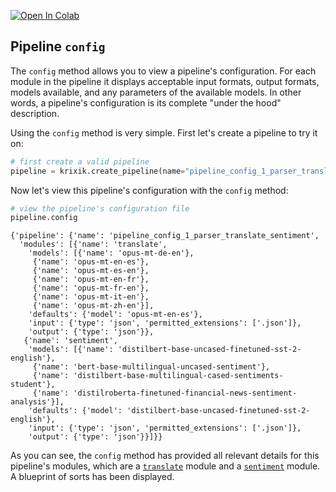 <a href="https://colab.research.google.com/github/krixik-ai/krixik-docs/blob/main/docs/system/pipeline_creation/pipeline_config.ipynb" target="_parent"><img src="https://colab.research.google.com/assets/colab-badge.svg" alt="Open In Colab"/></a>

## Pipeline `config`

The `config` method allows you to view a pipeline's configuration. For each module in the pipeline it displays acceptable input formats, output formats, models available, and any parameters of the available models.  In other words, a pipeline's configuration is its complete "under the hood" description.

Using the `config` method is very simple. First let's create a pipeline to try it on:


```python
# first create a valid pipeline
pipeline = krixik.create_pipeline(name="pipeline_config_1_parser_translate_sentiment", module_chain=["translate", "sentiment"])
```

Now let's view this pipeline's configuration with the `config` method:


```python
# view the pipeline's configuration file
pipeline.config
```




    {'pipeline': {'name': 'pipeline_config_1_parser_translate_sentiment',
      'modules': [{'name': 'translate',
        'models': [{'name': 'opus-mt-de-en'},
         {'name': 'opus-mt-en-es'},
         {'name': 'opus-mt-es-en'},
         {'name': 'opus-mt-en-fr'},
         {'name': 'opus-mt-fr-en'},
         {'name': 'opus-mt-it-en'},
         {'name': 'opus-mt-zh-en'}],
        'defaults': {'model': 'opus-mt-en-es'},
        'input': {'type': 'json', 'permitted_extensions': ['.json']},
        'output': {'type': 'json'}},
       {'name': 'sentiment',
        'models': [{'name': 'distilbert-base-uncased-finetuned-sst-2-english'},
         {'name': 'bert-base-multilingual-uncased-sentiment'},
         {'name': 'distilbert-base-multilingual-cased-sentiments-student'},
         {'name': 'distilroberta-finetuned-financial-news-sentiment-analysis'}],
        'defaults': {'model': 'distilbert-base-uncased-finetuned-sst-2-english'},
        'input': {'type': 'json', 'permitted_extensions': ['.json']},
        'output': {'type': 'json'}}]}}



As you can see, the `config` method has provided all relevant details for this pipeline's modules, which are a [`translate`](../../modules/ai_modules/translate_module.md) module and a [`sentiment`](../../modules/ai_modules/sentiment_module.md) module. A blueprint of sorts has been displayed.

